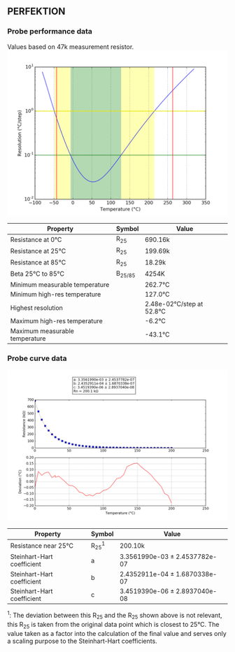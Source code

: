 
## PERFEKTION
### Probe performance data

Values based on 47k measurement resistor.
![Sensor performance chart](PERFEKTION_resolution.png)

Property | Symbol | Value
-------- | -------- | --------
Resistance at 0°C | R<sub>25</sub> | 690.16k
Resistance at 25°C | R<sub>25</sub> | 199.69k
Resistance at 85°C | R<sub>25</sub> | 18.29k
Beta 25°C to 85°C | B<sub>25/85</sub>| 4254K
Minimum measurable temperature | | 262.7°C
Minimum high-res temperature | | 127.0°C
Highest resolution || 2.48e-02°C/step at 52.8°C
Maximum high-res temperature | | -6.2°C
Maximum measurable temperature | | -43.1°C

### Probe curve data
![Probe fit chart](PERFEKTION_curve.png)

Property | Symbol | Value
-------- | -------- | --------
Resistance near 25°C | R<sub>25</sub><sup>1</sup> | 200.10k
Steinhart-Hart coefficient | a | 3.3561990e-03 ± 2.4537782e-07
Steinhart-Hart coefficient | b | 2.4352911e-04 ± 1.6870338e-07
Steinhart-Hart coefficient | c | 3.4519390e-06 ± 2.8937040e-08

<sup>1</sup>: The deviation between this R<sub>25</sub> and the R<sub>25</sub> shown above is not relevant, this R<sub>25</sub> is taken from the original data point which is closest to 25°C. The value taken as a factor into the calculation of the final value and serves only a scaling purpose to the Steinhart-Hart coefficients.
